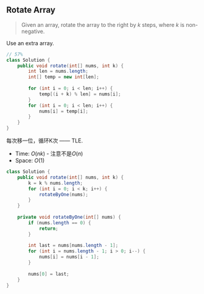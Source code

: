 ## Rotate Array

> Given an array, rotate the array to the right by *k* steps, where *k* is non-negative.

Use an extra array.

``` java
// 57%
class Solution {
    public void rotate(int[] nums, int k) {
        int len = nums.length;
        int[] temp = new int[len];
        
        for (int i = 0; i < len; i++) {
            temp[(i + k) % len] = nums[i];
        }
        for (int i = 0; i < len; i++) {
            nums[i] = temp[i];
        }
    }
}
```



每次移一位，循环K次 —— TLE.

* Time: $O(nk)$ - 注意不是$O(n)$
* Space: $O(1)$

```java
class Solution {
    public void rotate(int[] nums, int k) {
        k = k % nums.length;
        for (int i = 0; i < k; i++) {
            rotateByOne(nums);
        }
    }
    
    private void rotateByOne(int[] nums) {
        if (nums.length == 0) {
            return;
        }
        
        int last = nums[nums.length - 1];
        for (int i = nums.length - 1; i > 0; i--) {
            nums[i] = nums[i - 1];
        }
        
        nums[0] = last;
    }
}
```

